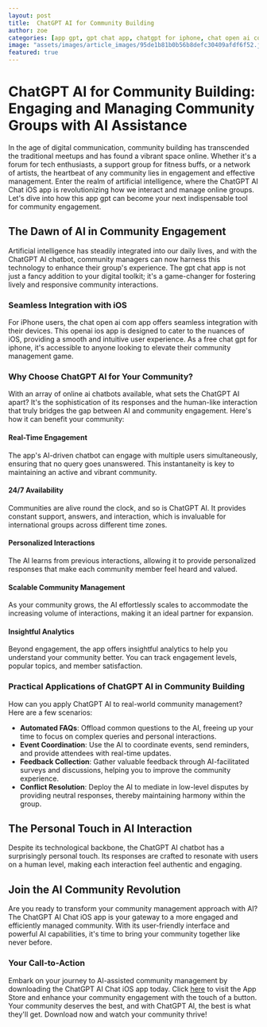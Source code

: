 ```yaml
---
layout: post
title:  ChatGPT AI for Community Building
author: zoe
categories: [app gpt, gpt chat app, chatgpt for iphone, chat open ai com app, openai ios app, free chat gpt for iphone, online ai chatbots]
image: "assets/images/article_images/95de1b81b0b56b8defc30409afdf6f52.jpg"
featured: true
---
```


# ChatGPT AI for Community Building: Engaging and Managing Community Groups with AI Assistance

In the age of digital communication, community building has transcended the traditional meetups and has found a vibrant space online. Whether it's a forum for tech enthusiasts, a support group for fitness buffs, or a network of artists, the heartbeat of any community lies in engagement and effective management. Enter the realm of artificial intelligence, where the ChatGPT AI Chat iOS app is revolutionizing how we interact and manage online groups. Let's dive into how this app gpt can become your next indispensable tool for community engagement.

## The Dawn of AI in Community Engagement

Artificial intelligence has steadily integrated into our daily lives, and with the ChatGPT AI chatbot, community managers can now harness this technology to enhance their group's experience. The gpt chat app is not just a fancy addition to your digital toolkit; it's a game-changer for fostering lively and responsive community interactions.

### Seamless Integration with iOS

For iPhone users, the chat open ai com app offers seamless integration with their devices. This openai ios app is designed to cater to the nuances of iOS, providing a smooth and intuitive user experience. As a free chat gpt for iphone, it's accessible to anyone looking to elevate their community management game.

### Why Choose ChatGPT AI for Your Community?

With an array of online ai chatbots available, what sets the ChatGPT AI apart? It's the sophistication of its responses and the human-like interaction that truly bridges the gap between AI and community engagement. Here's how it can benefit your community:

#### Real-Time Engagement

The app's AI-driven chatbot can engage with multiple users simultaneously, ensuring that no query goes unanswered. This instantaneity is key to maintaining an active and vibrant community.

#### 24/7 Availability

Communities are alive round the clock, and so is ChatGPT AI. It provides constant support, answers, and interaction, which is invaluable for international groups across different time zones.

#### Personalized Interactions

The AI learns from previous interactions, allowing it to provide personalized responses that make each community member feel heard and valued.

#### Scalable Community Management

As your community grows, the AI effortlessly scales to accommodate the increasing volume of interactions, making it an ideal partner for expansion.

#### Insightful Analytics

Beyond engagement, the app offers insightful analytics to help you understand your community better. You can track engagement levels, popular topics, and member satisfaction.

### Practical Applications of ChatGPT AI in Community Building

How can you apply ChatGPT AI to real-world community management? Here are a few scenarios:

- **Automated FAQs**: Offload common questions to the AI, freeing up your time to focus on complex queries and personal interactions.
- **Event Coordination**: Use the AI to coordinate events, send reminders, and provide attendees with real-time updates.
- **Feedback Collection**: Gather valuable feedback through AI-facilitated surveys and discussions, helping you to improve the community experience.
- **Conflict Resolution**: Deploy the AI to mediate in low-level disputes by providing neutral responses, thereby maintaining harmony within the group.

## The Personal Touch in AI Interaction

Despite its technological backbone, the ChatGPT AI chatbot has a surprisingly personal touch. Its responses are crafted to resonate with users on a human level, making each interaction feel authentic and engaging.

## Join the AI Community Revolution

Are you ready to transform your community management approach with AI? The ChatGPT AI Chat iOS app is your gateway to a more engaged and efficiently managed community. With its user-friendly interface and powerful AI capabilities, it's time to bring your community together like never before.

### Your Call-to-Action

Embark on your journey to AI-assisted community management by downloading the ChatGPT AI Chat iOS app today. Click [here](https://apps.apple.com/us/app/ai-ask-chat-with-ai-bots/id6472484891) to visit the App Store and enhance your community engagement with the touch of a button. Your community deserves the best, and with ChatGPT AI, the best is what they'll get. Download now and watch your community thrive!